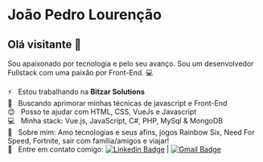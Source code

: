 <!--
**JoaoLourencao/JoaoLourencao** is a ✨ _special_ ✨ repository because its `README.md` (this file) appears on your GitHub profile.

Here are some ideas to get you started:

- 🔭 I’m currently working on ...
- 🌱 I’m currently learning ...
- 👯 I’m looking to collaborate on ...
- 🤔 I’m looking for help with ...
- 💬 Ask me about ...
- 📫 How to reach me: ...
- 😄 Pronouns: ...
- ⚡ Fun fact: ...
-->

# João Pedro Lourenção

## Olá visitante 👋
Sou apaixonado por tecnologia e pelo seu avanço.
Sou um desenvolvedor Fullstack com uma paixão por Front-End. :computer:

 ⚡  &nbsp; Estou trabalhando na **Bitzar Solutions**
 <br/> :purple_heart: &nbsp; Buscando aprimorar minhas técnicas de javascript e Front-End
 <br/> :blush: &nbsp; Posso te ajudar com HTML, CSS, VueJs e Javascript
 <br/> :computer: &nbsp; Minha stack: Vue.js, JavaScript, C#, PHP, MySql & MongoDB
 <br/> 💬  &nbsp; Sobre mim: Amo tecnologias e seus afins, jogos Rainbow Six, Need For Speed, Fortnite, sair com família/amigos e viajar!
 <br/> :email: &nbsp; Entre em contato comigo: [![Linkedin Badge](https://img.shields.io/badge/-JoãoLourenção-blue?style=flat-square&logo=Linkedin&logoColor=white&link=https://www.linkedin.com/in/joao-pedro-lourencao/)](https://www.linkedin.com/in/joao-pedro-lourencao/) 
| 
[![Gmail Badge](https://img.shields.io/badge/-jotap.lourencao@gmail.com-c14438?style=flat-square&logo=Gmail&logoColor=white&link=mailto:jotap.lourencao@gmail.com)](mailto:jotap.lourencao@gmail.com)

```
